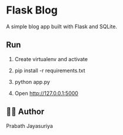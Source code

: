 # Flask Blog



A simple blog app built with Flask and SQLite.



## Run

1. Create virtualenv and activate

2. pip install -r requirements.txt

3. python app.py

4. Open http://127.0.0.1:5000



## 👨‍💻 Author

Prabath Jayasuriya

